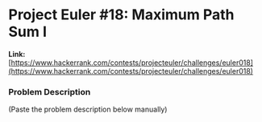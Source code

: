# Project Euler #18: Maximum Path Sum I

**Link:** [https://www.hackerrank.com/contests/projecteuler/challenges/euler018](https://www.hackerrank.com/contests/projecteuler/challenges/euler018)

### Problem Description
(Paste the problem description below manually)

